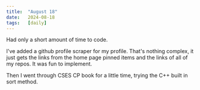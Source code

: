 ```yaml
---
title:  "August 18"
date:   2024-08-18
tags:   [daily]
---
```


Had only a short amount of time to code.

I've added a github profile scraper for my profile. That's nothing complex, it just gets the links from the home page pinned items and the links of all of my repos. It was fun to implement.

Then I went through CSES CP book for a little time, trying the C++ built in sort method.

